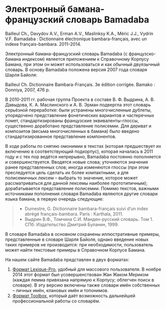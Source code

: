 Электронный бамана-французский словарь Bamadaba
===============================================

Bailleul Ch., Davydov A.V., Erman A.V., Maslinksy K.A., Méric J.J.,
Vydrin V.F. Bamadaba : Dictionnaire électronique bambara-français, avec
un indexe français-bambara. 2011–2014.

Электронный бамана-французский словарь Bamadaba (с французско-бамана
индексом) является приложением к Справочному Корпусу Бамана, при этом он
может использоваться и как обычный двуязычный словарь. В основу Bamadaba
положена версия 2007 года словаря Шарля Байоля:

Bailleul Ch. Dictionnaire Bambara-Français. 3e édition corrigée. Bamako
: Donniya, 2007, 476 p.

В 2010-2011 гг. рабочая группа Проекта в составе В. Ф. Выдрина, А. В.
Давыдова, К. А. Маслинского и А. В. Эрман подвергла этот словарь
серьёзной переработке: были устранены многочисленные дублеты,
упорядочено представление фонетических вариантов и частеречных помет,
стандартизированы французские эквиваленты-глоссы, существенно доработано
представление полисемии. Для дериват и композитов (весьма многочисленных
в бамана) было введено стандартизированное представление компонентов.

В ходе работы по снятию омонимии в текстах (которая предшествует их
включению в соответствующий подкорпус), которая началась в 2011 году и с
тех пор ведётся непрерывно, Bamadaba постоянно пополняется и
совершенствуется. Вводятся новые слова; уточняются значения ранее
представленных слов; иногда изменяются глоссы (при этом преследуется
цель сделать их более компактными, а для полисемичных лексем – выбрать
то значение, которое может рассматриваться для данной лексемы наиболее
прототипичным); дорабатывается представление полисемии. Помимо текстов,
важными источниками пополнения словаря Bamadaba являются другие словари
языка бамана, в первую очередь следующие:

> -   Dumestre, G. Dictionnaire bambara-français suivi d’un index abrégé
>     français-bambara. Paris : Karthala, 2011.
> -   Выдрин В.Ф., Томчина С.И. Манден-русский словарь. Том 1. СПб:
>     Издательство Дмитрий Буланин, 1999.

В словаре Bamadaba в основном сохранены иллюстративные примеры,
представленные в словаре Шарля Байоля, однако введение новых таких
примеров не производится: при необходимости, пользователь может найти
текстовые примеры в Справочном Корпусе Бамана.

На нашем сайте Bamadaba представлен в двух форматах:

1.  [Формат
    Lexique-Pro](http://cormand.huma-num.fr/lexique/lexicon/a.htm),
    удобный для массового пользователя. В ноябре 2014 этот формат был
    усовершенствован Жан Жаком Мериком (каждая лемма привязана напрямую
    к Корпусу; облегчен поиск в словаре). В эту версию включены также
    словари имён собственных – личных имён, клановых имён и топонимов.
2.  [Формат Toolbox](http://cormand.huma-num.fr/dicos/bamadaba.zip),
    который даёт возможность дальнейшей профессиональной работы со
    словарём.

